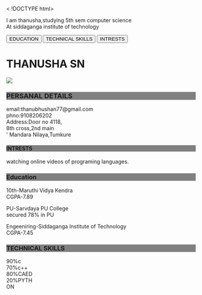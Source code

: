 < !DOCTYPE html>
<html "lang="en">
<head>
<title>RESUME</title>
<meta charset="utf-8">
<meta name="viewport"content="width=device-width,intial-scale=1">
<link rel="stylesheet" href="http://maxcdn.bootstrapcdn.com/bootstrap/3.4.0/css/bootstrap.min.css">
<script src="https://ajax.googleapis.com/ajax/libs/jquery/3.4.0/jquery.min.js"></script>
<script src="https://cdnjs.cloudflare.com/ajax/libs/popper.js/1.14.7/umd/popper.min.js"></script>
<script src="https://maxcdn.bootstrapcdn.com/bootstrap/3.4.0/js/bootstrap.min.js"></script>
</head>
<head>
<title>Bootstrap Theme simply me</title>
<meta charset="utf-8">
<link rel="stylesheet" href="http://maxcdn.bootstrapcdn.com/bootstrap/3.4.0/css/bootstrap.min.css">
<script src="https://ajax.googleapis.com/ajax/libs/jquery/3.4.0/jquery.min.js"></script>
<script src="https://cdnjs.cloudflare.com/ajax/libs/popper.js/1.14.7/umd/popper.min.js"></script>
<script src="https://maxcdn.bootstrapcdn.com/bootstrap/3.4.0/js/bootstrap.min.js"></script>
<style>
.bg-1{
background-color:#1abc9c;/*Green*/
color:#ffffff;
}

.bg-2{
background-color:#474e5d;/*dark blue*/
color:#ffffff;
}

.bg-3{
background-color:#fff;/*white*/
color:#555555;
}
</style>
</head>
<body>
<div class="container-fluid bg-2 text-center">
<p> I am thanusha,studying 5th sem computer science<br>At siddaganga institute of technology
<div class="container">
<div class="btn-group-vertical">
<button type="button" class="btn btn-primary">EDUCATION</button>
<button type="button" class="btn btn-primary">TECHNICAL SKILLS</button>
<button type="button" class="btn btn-primary">INTRESTS</button>
</div>
</div>
</div class="container-fluid bg-3 text-center">
<link rel="stylesheet" href="https://maxcdn.bootstrapcdn.com/bootstrap/3.3.7/css/bootstrap.min.css">
<head>
<body class="container">









<body style =" background: url(https://image.freepik.com/free-vector/orange-abstract-background-with-lines_1123-45.jpg);no-Drepeat">
<h1> THANUSHA SN </h1>
<img src="C:\Users\Akul\Desktop\photo\PNG>

<table cellspacing="20">
<div><font size="4"> <h3 style="background-color:gray">PERSANAL DETAILS</font></h3>
<p>email:thanubhushan77@gmail.com<br>phno:9108206202<br>Address:Door no 4118,<br>
  8th cross,2nd main<br>'
  Mandara Nilaya,Tumkure</p><i class="glyphicon glyphicon-envelope" "style="font-size:48px;color:red"></i>


<h4 style="background-color:gray"> INTRESTS </h4>
<p> watching online videos of programing languages.</p>











<h3 style="background-color:gray"> Education </h3>
<p> 10th-Maruthi Vidya Kendra<br>
     CGPA-7.89</P>
<P> PU-Sarvdaya PU College<br>
     secured 78% in PU</p>
<p> Engeeniring-Siddaganga Institute of Technology<br>
    CGPA-7.45</p>


<h3 style="background-color:gray">TECHNICAL SKILLS </h3>
<div class="container">
<div class="progress">

<div class="progress-bar progress-bar-success"role="progressbar" aria-valuenow="90" aria-valuemin="0" aria-valuemax="100"style="width:90%">
90%c
</div>
</div>



<div class="progress">
<div class="progress-bar progress-bar-info"role="progressbar" aria-valuenow="70" aria-valuemin="0" aria-valuemax="100"style="width:90%">
70%c++




<div class="progress">
<div class="progress-bar progress-bar-warning"role="progressbar" aria-valuenow="20" aria-valuemin="0" aria-valuemax="100"style="width:80%">
80%CAED


<div class="progress">
<div class="progress-bar progress-bar-danger"role="progressbar" aria-valuenow="20" aria-valuemin="0" aria-valuemax="100"style="width:20%">
20%PYTHON
</div>
</div>
</div>






